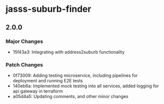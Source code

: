 # jasss-suburb-finder

## 2.0.0

### Major Changes

- 15f43a3: Integrating with address2suburb functionality

### Patch Changes

- 0f73009: Adding testing microservice, including pipelines for deployment and running E2E tests
- 140eb6a: Implemented mock testing into all services, added logging for api gateway in terraform
- a05d4a5: Updating comments, and other minor changes
